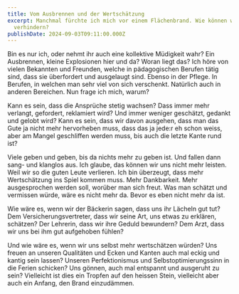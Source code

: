 ```yaml
---
title: Vom Ausbrennen und der Wertschätzung
excerpt: Manchmal fürchte ich mich vor einem Flächenbrand. Wie können wir dies
  verhindern?
publishDate: 2024-09-03T09:11:00.000Z
---
```

Bin es nur ich, oder nehmt ihr auch eine kollektive Müdigkeit wahr? Ein Ausbrennen, kleine Explosionen hier und da? Woran liegt das? Ich höre von vielen Bekannten und Freunden, welche in pädagogischen Berufen tätig sind, dass sie überfordert und ausgelaugt sind. Ebenso in der Pflege. In Berufen, in welchen man sehr viel von sich verschenkt. Natürlich auch in anderen Bereichen. Nun frage ich mich, warum?

Kann es sein, dass die Ansprüche stetig wachsen? Dass immer mehr verlangt, gefordert, reklamiert wird? Und immer weniger geschätzt, gedankt und gelobt wird? Kann es sein, dass wir davon ausgehen, dass man das Gute ja nicht mehr hervorheben muss, dass das ja jede:r eh schon weiss, aber am Mangel geschliffen werden muss, bis auch die letzte Kante rund ist?

Viele geben und geben, bis da nichts mehr zu geben ist. Und fallen dann sang- und klanglos aus. Ich glaube, das können wir uns nicht mehr leisten. Weil wir so die guten Leute verlieren. Ich bin überzeugt, dass mehr Wertschätzung ins Spiel kommen muss. Mehr Dankbarkeit. Mehr ausgesprochen werden soll, worüber man sich freut. Was man schätzt und vermissen würde, wäre es nicht mehr da. Bevor es eben nicht mehr da ist.

Wie wäre es, wenn wir der Bäckerin sagen, dass uns ihr Lächeln gut tut? Dem Versicherungsvertreter, dass wir seine Art, uns etwas zu erklären, schätzen? Der Lehrerin, dass wir ihre Geduld bewundern? Dem Arzt, dass wir uns bei ihm gut aufgehoben fühlen? 

Und wie wäre es, wenn wir uns selbst mehr wertschätzen würden? Uns freuen an unseren Qualitäten und Ecken und Kanten auch mal eckig und kantig sein lassen? Unseren Perfektionismus und Selbstoptimierungssinn in die Ferien schicken? Uns gönnen, auch mal entspannt und ausgeruht zu sein? Vielleicht ist dies ein Tropfen auf den heissen Stein, vielleicht aber auch ein Anfang, den Brand einzudämmen.
